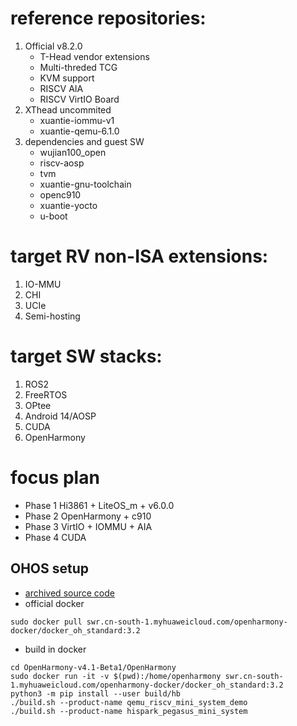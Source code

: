 # reference repositories:
1. Official v8.2.0
    - T-Head vendor extensions
    - Multi-threded TCG
    - KVM support
    - RISCV AIA
    - RISCV VirtIO Board
2. XThead uncommited
    - xuantie-iommu-v1
    - xuantie-qemu-6.1.0
3. dependencies and guest SW
    - wujian100_open
    - riscv-aosp
    - tvm
    - xuantie-gnu-toolchain
    - openc910
    - xuantie-yocto
    - u-boot

# target RV non-ISA extensions:
1. IO-MMU
2. CHI
3. UCIe
4. Semi-hosting

# target SW stacks:
1. ROS2
2. FreeRTOS
3. OPtee
4. Android 14/AOSP
5. CUDA
6. OpenHarmony

# focus plan
- Phase 1 Hi3861 + LiteOS_m + v6.0.0
- Phase 2 OpenHarmony + c910
- Phase 3 VirtIO + IOMMU + AIA
- Phase 4 CUDA

## OHOS setup
- [archived source code](https://gitee.com/link?target=https%3A%2F%2Frepo.huaweicloud.com%2Fopenharmony%2Fos%2F4.1-Beta1%2Fcode-v4.1-Beta1.tar.gz)
- official docker
```
sudo docker pull swr.cn-south-1.myhuaweicloud.com/openharmony-docker/docker_oh_standard:3.2
```
- build in docker
```
cd OpenHarmony-v4.1-Beta1/OpenHarmony
sudo docker run -it -v $(pwd):/home/openharmony swr.cn-south-1.myhuaweicloud.com/openharmony-docker/docker_oh_standard:3.2
python3 -m pip install --user build/hb
./build.sh --product-name qemu_riscv_mini_system_demo
./build.sh --product-name hispark_pegasus_mini_system
```
